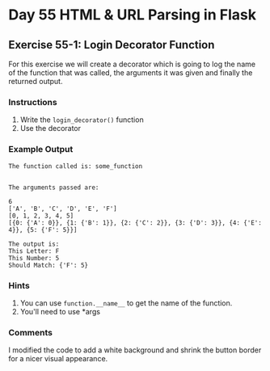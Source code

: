 # Day 55 HTML & URL Parsing in Flask

## Exercise 55-1: Login Decorator Function

For this exercise we will create a decorator which is going to log the name of the function that was called, the arguments it was given and finally the returned output.

### Instructions

1. Write the `login_decorator()` function
2. Use the decorator

### Example Output

```sha
The function called is: some_function


The arguments passed are:

6
['A', 'B', 'C', 'D', 'E', 'F']
[0, 1, 2, 3, 4, 5]
[{0: {'A': 0}}, {1: {'B': 1}}, {2: {'C': 2}}, {3: {'D': 3}}, {4: {'E': 4}}, {5: {'F': 5}}]

The output is:
This Letter: F
This Number: 5
Should Match: {'F': 5}
```

### Hints

1. You can use `function.__name__` to get the name of the function.
2. You'll need to use *args

### Comments

I modified the code to add a white background and shrink the button border for a nicer visual appearance.
